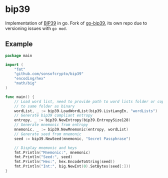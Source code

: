 # bip39

Implementation of [BIP39](https://github.com/bitcoin/bips/blob/master/bip-0039.mediawiki) in go.
Fork of [go-bip39](https://https://github.com/tyler-smith/go-bip39), its own repo due to versioning issues with `go mod`.

## Example

```go
package main

import (
    "fmt"
    "github.com/sonsofcrypto/bip39"
	"encoding/hex"
    "math/big"
)

func main() {
	// Load word list, need to provide path to word lists folder or copy folder
	// to same folder as binary
	wordList, _ := bip39.LoadWordList(bip39.ListLangEn, "wordLists")
	// Generate bip39 compliant entropy
	entropy, _ := bip39.NewEntropy(bip39.EntropySize128)
	// Generate mnemonic from entropy
	mnemonic, _ := bip39.NewMnemonic(entropy, wordList)
	// Generate seed from mnemonic
	seed := bip39.NewSeed(mnemonic, "Secret Passphrase")

	// Display mnemonic and keys
	fmt.Println("Mnemonic:", mnemonic)
	fmt.Println("Seed:", seed)
	fmt.Println("Hex:", hex.EncodeToString(seed))
	fmt.Println("Int:", big.NewInt(0).SetBytes(seed[:]))
}
```
